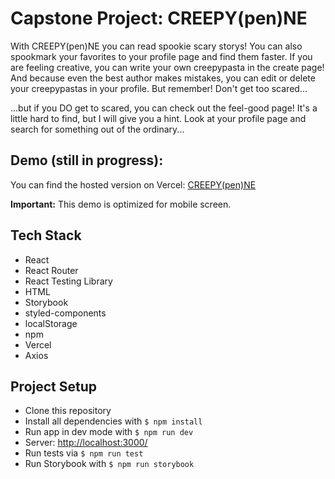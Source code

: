 # Capstone Project: CREEPY(pen)NE

With CREEPY(pen)NE you can read spookie scary storys! You can also spookmark your favorites to your profile page and find them faster.
If you are feeling creative, you can write your own creepypasta in the create page!
And because even the best author makes mistakes, you can edit or delete your creepypastas in your profile.
But remember!
Don't get too scared...

...but if you DO get to scared, you can check out the feel-good page!
It's a little hard to find, but I will give you a hint. Look at your profile page and search for something out of the ordinary...

## Demo (still in progress):

You can find the hosted version on Vercel: [CREEPY(pen)NE](https://capstone-project-creepypenne.vercel.app/)

**Important:** This demo is optimized for mobile screen.

## Tech Stack

- React
- React Router
- React Testing Library
- HTML
- Storybook
- styled-components
- localStorage
- npm
- Vercel
- Axios

## Project Setup

- Clone this repository
- Install all dependencies with `$ npm install`
- Run app in dev mode with `$ npm run dev`
- Server: [http://localhost:3000/](http://localhost:3000/)
- Run tests via `$ npm run test`
- Run Storybook with `$ npm run storybook`
